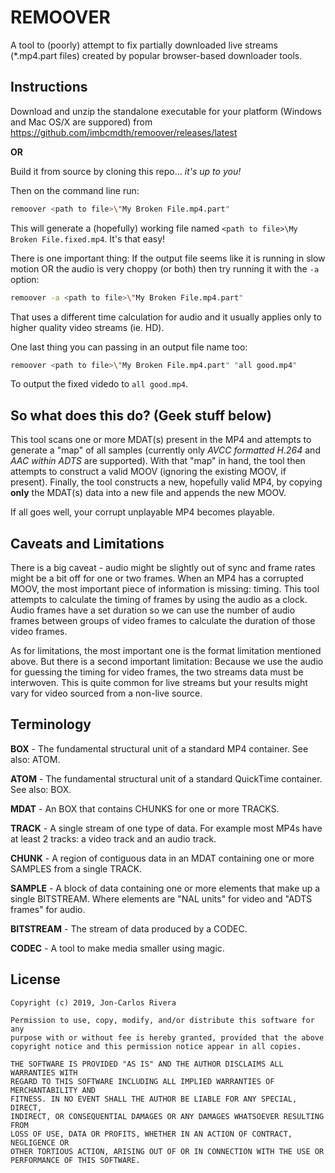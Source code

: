 # REMOOVER

A tool to (poorly) attempt to fix partially downloaded live streams (\*.mp4.part files) created by popular browser-based downloader tools.

## Instructions

Download and unzip the standalone executable for your platform (Windows and Mac OS/X are suppored) from https://github.com/imbcmdth/remoover/releases/latest

**OR**

Build it from source by cloning this repo... *it's up to you!*

Then on the command line run: 
```sh
remoover <path to file>\"My Broken File.mp4.part"
```

This will generate a (hopefully) working file named `<path to file>\My Broken File.fixed.mp4`. It's that easy!

There is one important thing: If the output file seems like it is running in slow motion OR the audio is very choppy (or both) then try running it with the `-a` option:

```sh
remoover -a <path to file>\"My Broken File.mp4.part"
```

That uses a different time calculation for audio and it usually applies only to higher quality video streams (ie. HD).

One last thing you can passing in an output file name too:

```sh
remoover <path to file>\"My Broken File.mp4.part" "all good.mp4"
```

To output the fixed videdo to `all good.mp4`.

## So what does this do? (Geek stuff below)

This tool scans one or more MDAT(s) present in the MP4 and attempts to generate a "map" of all samples (currently only *AVCC formatted H.264* and *AAC within ADTS* are supported). With that "map" in hand, the tool then attempts to construct a valid MOOV (ignoring the existing MOOV, if present). Finally, the tool constructs a new, hopefully valid MP4, by copying **only** the MDAT(s) data into a new file and appends the new MOOV.

If all goes well, your corrupt unplayable MP4 becomes playable.

## Caveats and Limitations

There is a big caveat - audio might be slightly out of sync and frame rates might be a bit off for one or two frames. When an MP4 has a corrupted MOOV, the most important piece of information is missing: timing. This tool attempts to calculate the timing of frames by using the audio as a clock. Audio frames have a set duration so we can use the number of audio frames between groups of video frames to calculate the duration of those video frames.

As for limitations, the most important one is the format limitation mentioned above. But there is a second important limitation: Because we use the audio for guessing the timing for video frames, the two streams data must be interwoven. This is quite common for live streams but your results might vary for video sourced from a non-live source.

## Terminology

**BOX** - The fundamental structural unit of a standard MP4 container. See also: ATOM.

**ATOM** - The fundamental structural unit of a standard QuickTime container. See also: BOX.

**MDAT** - An BOX that contains CHUNKS for one or more TRACKS.

**TRACK** - A single stream of one type of data. For example most MP4s have at least 2 tracks: a video track and an audio track.

**CHUNK** - A region of contiguous data in an MDAT containing one or more SAMPLES from a single TRACK.

**SAMPLE** - A block of data containing one or more elements that make up a single BITSTREAM. Where elements are "NAL units" for video and "ADTS frames" for audio.

**BITSTREAM** - The stream of data produced by a CODEC.

**CODEC** - A tool to make media smaller using magic.

## License
```
Copyright (c) 2019, Jon-Carlos Rivera

Permission to use, copy, modify, and/or distribute this software for any
purpose with or without fee is hereby granted, provided that the above
copyright notice and this permission notice appear in all copies.

THE SOFTWARE IS PROVIDED "AS IS" AND THE AUTHOR DISCLAIMS ALL WARRANTIES WITH
REGARD TO THIS SOFTWARE INCLUDING ALL IMPLIED WARRANTIES OF MERCHANTABILITY AND
FITNESS. IN NO EVENT SHALL THE AUTHOR BE LIABLE FOR ANY SPECIAL, DIRECT,
INDIRECT, OR CONSEQUENTIAL DAMAGES OR ANY DAMAGES WHATSOEVER RESULTING FROM
LOSS OF USE, DATA OR PROFITS, WHETHER IN AN ACTION OF CONTRACT, NEGLIGENCE OR
OTHER TORTIOUS ACTION, ARISING OUT OF OR IN CONNECTION WITH THE USE OR
PERFORMANCE OF THIS SOFTWARE.
```
